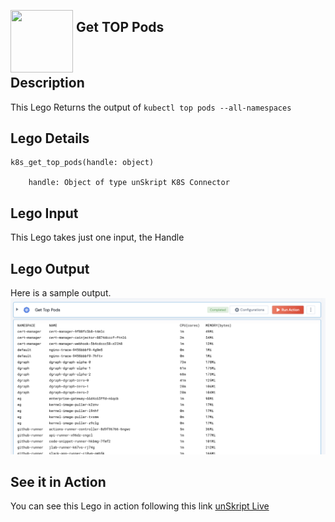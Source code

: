 [<img align="left" src="https://unskript.com/assets/favicon.png" width="100" height="100" style="padding-right: 5px">](https://unskript.com/assets/favicon.png) 
<h2>Get TOP Pods </h2>

<br>

## Description
This Lego Returns the output of `kubectl top pods --all-namespaces`


## Lego Details

    k8s_get_top_pods(handle: object)

        handle: Object of type unSkript K8S Connector

## Lego Input
This Lego takes just one input, the Handle

## Lego Output
Here is a sample output.
<img src="./1.png">

## See it in Action

You can see this Lego in action following this link [unSkript Live](https://us.app.unskript.io)